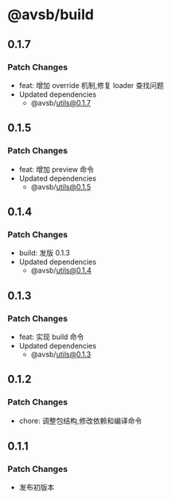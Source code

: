 # @avsb/build

## 0.1.7

### Patch Changes

- feat: 增加 override 机制,修复 loader 查找问题
- Updated dependencies
  - @avsb/utils@0.1.7

## 0.1.5

### Patch Changes

- feat: 增加 preview 命令
- Updated dependencies
  - @avsb/utils@0.1.5

## 0.1.4

### Patch Changes

- build: 发版 0.1.3
- Updated dependencies
  - @avsb/utils@0.1.4

## 0.1.3

### Patch Changes

- feat: 实现 build 命令
- Updated dependencies
  - @avsb/utils@0.1.3

## 0.1.2

### Patch Changes

- chore: 调整包结构,修改依赖和编译命令

## 0.1.1

### Patch Changes

- 发布初版本

